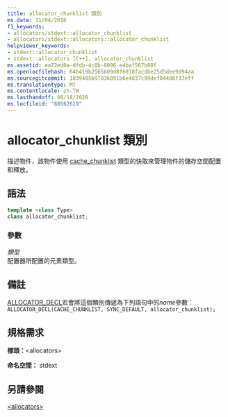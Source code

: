 ```yaml
---
title: allocator_chunklist 類別
ms.date: 11/04/2016
f1_keywords:
- allocators/stdext::allocator_chunklist
- allocators/stdext::allocators::allocator_chunklist
helpviewer_keywords:
- stdext::allocator_chunklist
- stdext::allocators [C++], allocator_chunklist
ms.assetid: ea72ed0a-dfdb-4c8b-8096-e4baf567b80f
ms.openlocfilehash: 64b419b2565609d8f6018facdbe25d5dee9d94aa
ms.sourcegitcommit: 1839405b97036891b6e4d37c99def044d6f37eff
ms.translationtype: MT
ms.contentlocale: zh-TW
ms.lasthandoff: 08/18/2020
ms.locfileid: "88562619"
---
```

# <a name="allocator_chunklist-class"></a>allocator_chunklist 類別

描述物件，該物件使用 [cache_chunklist](cache-chunklist-class.md) 類型的快取來管理物件的儲存空間配置和釋放。

## <a name="syntax"></a>語法

```cpp
template <class Type>
class allocator_chunklist;
```

### <a name="parameters"></a>參數

*類型*\
配置器所配置的元素類型。

## <a name="remarks"></a>備註

[ALLOCATOR_DECL](allocators-functions.md#allocator_decl)宏會將這個類別傳遞為下列語句中的*name*參數：`ALLOCATOR_DECL(CACHE_CHUNKLIST, SYNC_DEFAULT, allocator_chunklist);`

## <a name="requirements"></a>規格需求

**標頭：**\<allocators>

**命名空間：** stdext

## <a name="see-also"></a>另請參閱

[\<allocators>](allocators-header.md)
